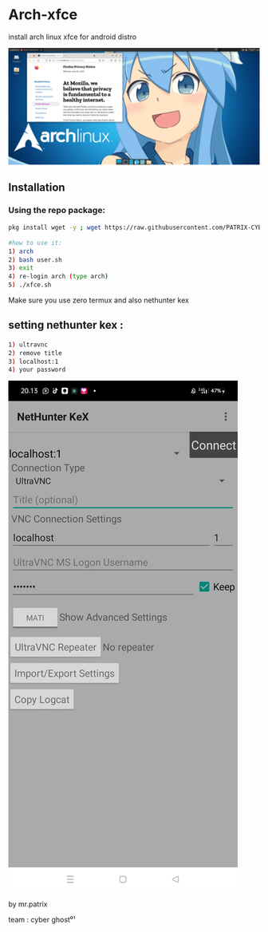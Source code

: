 # Arch-xfce
install arch linux xfce for android distro

![Deskripsi Gambar](IMG_20240627_202715.png)

## Installation

### Using the repo package:
```sh
pkg install wget -y ; wget https://raw.githubusercontent.com/PATRIX-CYBERGHOST01/Arch-xfce/main/arch.sh ; chmod +x arch.sh ; ./arch.sh
```
```sh
#how to use it:
1) arch
2) bash user.sh
3) exit
4) re-login arch (type arch)
5) ./xfce.sh

```
Make sure you use zero termux and also nethunter kex

## setting nethunter kex :
```sh
1) ultravnc
2) remove title 
3) localhost:1 
4) your password 
```
![Screenshot Aplikasi](Screenshot_2024-06-27-20-13-49-03_30a42d6a209f6598350fa5f61642e1a9.jpg)


by mr.patrix

team : cyber ghost⁰¹
